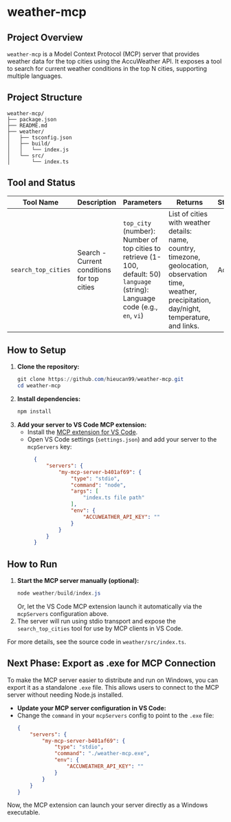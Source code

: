 # weather-mcp

## Project Overview

`weather-mcp` is a Model Context Protocol (MCP) server that provides weather data for the top cities using the AccuWeather API. It exposes a tool to search for current weather conditions in the top N cities, supporting multiple languages.

## Project Structure

```
weather-mcp/
├── package.json
├── README.md
├── weather/
│   ├── tsconfig.json
│   ├── build/
│   │   └── index.js
│   └── src/
│       └── index.ts
```


## Tool and Status

| Tool Name           | Description                              | Parameters                                                                 | Returns                                                                                       | Status   |
|---------------------|------------------------------------------|----------------------------------------------------------------------------|-----------------------------------------------------------------------------------------------|----------|
| `search_top_cities` | Search - Current conditions for top cities | `top_city` (number): Number of top cities to retrieve (1-100, default: 50)<br/>`language` (string): Language code (e.g., `en`, `vi`) | List of cities with weather details: name, country, timezone, geolocation, observation time, weather, precipitation, day/night, temperature, and links. | Active   |


## How to Setup

1. **Clone the repository:**
	```powershell
	git clone https://github.com/hieucan99/weather-mcp.git
	cd weather-mcp
	```
2. **Install dependencies:**
	```powershell
	npm install
	```
3. **Add your server to VS Code MCP extension:**
	- Install the [MCP extension for VS Code](https://marketplace.visualstudio.com/items?itemName=modelcontextprotocol.mcp-vscode).
	- Open VS Code settings (`settings.json`) and add your server to the `mcpServers` key:
	  ```json
        {
            "servers": {
                "my-mcp-server-b401af69": {
                    "type": "stdio",
                    "command": "node",
                    "args": [
                        "index.ts file path"
                    ],
                    "env": {
                        "ACCUWEATHER_API_KEY": ""
                    }
                }
            }
        }
	  ```

## How to Run

1. **Start the MCP server manually (optional):**
	```powershell
	node weather/build/index.js
	```
	Or, let the VS Code MCP extension launch it automatically via the `mcpServers` configuration above.
2. The server will run using stdio transport and expose the `search_top_cities` tool for use by MCP clients in VS Code.

For more details, see the source code in `weather/src/index.ts`.

## Next Phase: Export as .exe for MCP Connection

To make the MCP server easier to distribute and run on Windows, you can export it as a standalone `.exe` file. This allows users to connect to the MCP server without needing Node.js installed.

- **Update your MCP server configuration in VS Code:**
- Change the `command` in your `mcpServers` config to point to the `.exe` file:
    ```json
    {
        "servers": {
            "my-mcp-server-b401af69": {
                "type": "stdio",
                "command": "./weather-mcp.exe",
                "env": {
                    "ACCUWEATHER_API_KEY": ""
                }
            }
        }
    }
    ```

Now, the MCP extension can launch your server directly as a Windows executable.
